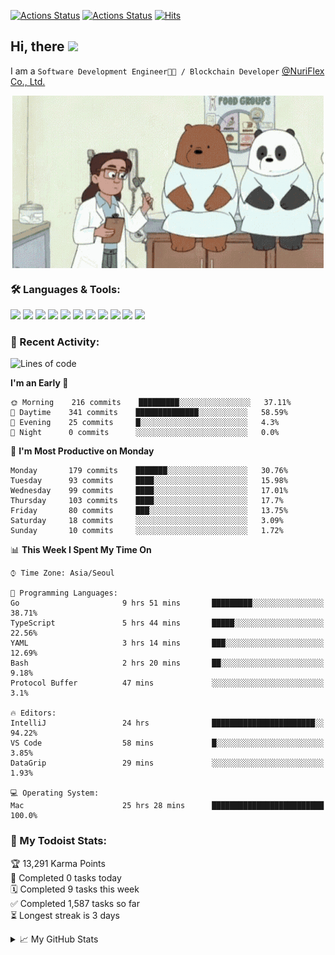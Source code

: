 
[![Actions Status](https://github.com/ddok2/ddok2/workflows/Todoist%20Readme/badge.svg)](https://github.com/ddok2/ddok2/actions)
[![Actions Status](https://github.com/ddok2/ddok2/workflows/wakatime-stats/badge.svg)](https://github.com/ddok2/ddok2/actions)
[![Hits](https://hits.seeyoufarm.com/api/count/incr/badge.svg?url=https%3A%2F%2Fgithub.com%2Fddok2&count_bg=%23FF9595&title_bg=%23555555&icon=github.svg&icon_color=%23FFFFFF&title=hits&edge_flat=false)](https://hits.seeyoufarm.com)

<!-- ![visitors](https://visitor-badge.laobi.icu/badge?page_id=ddok2.ddok2) -->
## Hi, there <img src="https://raw.githubusercontent.com/MartinHeinz/MartinHeinz/master/wave.gif" width="25px">

I am a `Software Development Engineer🧑‍💻 / Blockchain Developer` [@NuriFlex Co., Ltd.](https://nuriflex.com)


<p align="center">
<img align="center" alt="GIF" src="img/debugging.gif" />
</p>


### 🛠 Languages & Tools:
<p>
    <img src="https://img.shields.io/badge/go-%2300ADD8.svg?&style=for-the-badge&logo=go&logoColor=white"/>
    <img src="https://img.shields.io/badge/node.js%20-%2343853D.svg?&style=for-the-badge&logo=node.js&logoColor=white"/>
    <img src="https://img.shields.io/badge/javascript%20-%23323330.svg?&style=for-the-badge&logo=javascript&logoColor=%23F7DF1E"/>
    <img src="https://img.shields.io/badge/typescript%20-%23007ACC.svg?&style=for-the-badge&logo=typescript&logoColor=white"/>
    <img src="https://img.shields.io/badge/python%20-%2314354C.svg?&style=for-the-badge&logo=python&logoColor=white"/>
    <img src="https://img.shields.io/badge/react%20-%2320232a.svg?&style=for-the-badge&logo=react&logoColor=%2361DAFB"/>
    <img src="https://img.shields.io/badge/AWS%20-%23FF9900.svg?&style=for-the-badge&logo=amazon-aws&logoColor=white"/>
    <img src="https://img.shields.io/badge/Google%20Cloud%20-%234285F4.svg?&style=for-the-badge&logo=google-cloud&logoColor=white"/>
    <img src="https://img.shields.io/badge/docker%20-%230db7ed.svg?&style=for-the-badge&logo=docker&logoColor=white"/>
    <img src="https://img.shields.io/badge/kubernetes%20-%23326ce5.svg?&style=for-the-badge&logo=kubernetes&logoColor=white"/>
    <img src="https://img.shields.io/badge/ansible%20-%231A1918.svg?&style=for-the-badge&logo=ansible&logoColor=white"/>
</p>

### 🌈 Recent Activity:
<!--START_SECTION:waka-->
![Lines of code](https://img.shields.io/badge/From%20Hello%20World%20I%27ve%20Written-636812%20lines%20of%20code-blue)

**I'm an Early 🐤** 

```text
🌞 Morning    216 commits    █████████░░░░░░░░░░░░░░░░   37.11% 
🌆 Daytime    341 commits    ██████████████░░░░░░░░░░░   58.59% 
🌃 Evening    25 commits     █░░░░░░░░░░░░░░░░░░░░░░░░   4.3% 
🌙 Night      0 commits      ░░░░░░░░░░░░░░░░░░░░░░░░░   0.0%

```
📅 **I'm Most Productive on Monday** 

```text
Monday       179 commits    ███████░░░░░░░░░░░░░░░░░░   30.76% 
Tuesday      93 commits     ████░░░░░░░░░░░░░░░░░░░░░   15.98% 
Wednesday    99 commits     ████░░░░░░░░░░░░░░░░░░░░░   17.01% 
Thursday     103 commits    ████░░░░░░░░░░░░░░░░░░░░░   17.7% 
Friday       80 commits     ███░░░░░░░░░░░░░░░░░░░░░░   13.75% 
Saturday     18 commits     ░░░░░░░░░░░░░░░░░░░░░░░░░   3.09% 
Sunday       10 commits     ░░░░░░░░░░░░░░░░░░░░░░░░░   1.72%

```


📊 **This Week I Spent My Time On** 

```text
⌚︎ Time Zone: Asia/Seoul

💬 Programming Languages: 
Go                       9 hrs 51 mins       █████████░░░░░░░░░░░░░░░░   38.71% 
TypeScript               5 hrs 44 mins       █████░░░░░░░░░░░░░░░░░░░░   22.56% 
YAML                     3 hrs 14 mins       ███░░░░░░░░░░░░░░░░░░░░░░   12.69% 
Bash                     2 hrs 20 mins       ██░░░░░░░░░░░░░░░░░░░░░░░   9.18% 
Protocol Buffer          47 mins             ░░░░░░░░░░░░░░░░░░░░░░░░░   3.1%

🔥 Editors: 
IntelliJ                 24 hrs              ███████████████████████░░   94.22% 
VS Code                  58 mins             █░░░░░░░░░░░░░░░░░░░░░░░░   3.85% 
DataGrip                 29 mins             ░░░░░░░░░░░░░░░░░░░░░░░░░   1.93%

💻 Operating System: 
Mac                      25 hrs 28 mins      █████████████████████████   100.0%

```


<!--END_SECTION:waka-->

### 🚧 My Todoist Stats:
<!-- TODO-IST:START -->
🏆  13,291 Karma Points           
🌸  Completed 0 tasks today           
🗓  Completed 9 tasks this week           
✅  Completed 1,587 tasks so far           
⏳  Longest streak is 3 days
<!-- TODO-IST:END -->

<details>
<summary>📈 My GitHub Stats</summary>
<p align="center"> <img src="https://github-readme-stats.vercel.app/api?username=ddok2&show_icons=true" alt="ddok2" />
</details>
